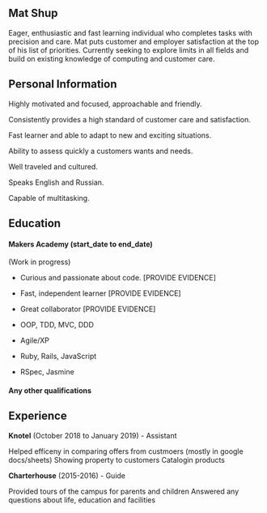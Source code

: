 ## Mat Shup

Eager, enthusiastic and fast learning individual who completes tasks with precision and care. Mat puts
customer and employer satisfaction at the top of his list of priorities. Currently seeking to explore limits in
all fields and build on existing knowledge of computing and customer care.

## Personal Information


Highly motivated and focused, approachable and friendly.

Consistently provides a high standard of customer care and satisfaction.

Fast learner and able to adapt to new and exciting situations.

Ability to assess quickly a customers wants and needs.

Well traveled and cultured.

Speaks English and Russian.

Capable of multitasking.

## Education

#### Makers Academy (start_date to end_date) 
(Work in progress)

- Curious and passionate about code. [PROVIDE EVIDENCE]
- Fast, independent learner [PROVIDE EVIDENCE]
- Great collaborator [PROVIDE EVIDENCE]

- OOP, TDD, MVC, DDD
- Agile/XP
- Ruby, Rails, JavaScript
- RSpec, Jasmine

#### Any other qualifications

## Experience

**Knotel** (October 2018 to January 2019) - Assistant

Helped efficeny in comparing offers from custmoers (mostly in google docs/sheets)
Showing property to customers
Catalogin products

**Charterhouse** (2015-2016) - Guide

Provided tours of the campus for parents and children
Answered any questions about life, education and facilities

